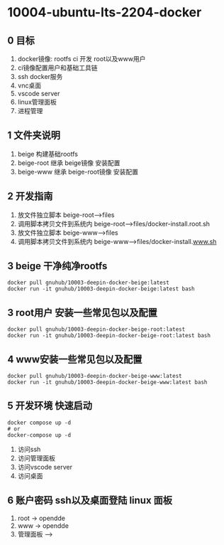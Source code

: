 # 10004-ubuntu-lts-2204-docker

## 0 目标

1. docker镜像: rootfs ci 开发 root以及www用户
1. ci镜像配置用户和基础工具链
1. ssh docker服务
1. vnc桌面
1. vscode server
1. linux管理面板
1. 进程管理

## 1 文件夹说明

1. beige 构建基础rootfs
1. beige-root 继承 beige镜像 安装配置
1. beige-www 继承 beige-root镜像 安装配置

## 2 开发指南

1. 放文件独立脚本 beige-root-->files
1. 调用脚本拷贝文件到系统内 beige-root-->files/docker-install.root.sh
1. 放文件独立脚本 beige-www-->files
1. 调用脚本拷贝文件到系统内 beige-www-->files/docker-install.www.sh

## 3 beige 干净纯净rootfs

```
docker pull gnuhub/10003-deepin-docker-beige:latest
docker run -it gnuhub/10003-deepin-docker-beige:latest bash
```

## 3 root用户 安装一些常见包以及配置

```
docker pull gnuhub/10003-deepin-docker-beige-root:latest
docker run -it gnuhub/10003-deepin-docker-beige-root:latest bash
```

## 4 www安装一些常见包以及配置

```
docker pull gnuhub/10003-deepin-docker-beige-www:latest
docker run -it gnuhub/10003-deepin-docker-beige-www:latest bash
```

## 5 开发环境 快速启动

```
docker compose up -d 
# or
docker-compose up -d
```

1. 访问ssh
1. 访问管理面板
1. 访问vscode server
1. 访问桌面

## 6 账户密码 ssh以及桌面登陆 linux 面板

1. root -> opendde
1. www -> opendde
1. 管理面板 --> 